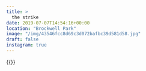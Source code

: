 ```yaml
---
title: >
  the strike
date: 2019-07-07T14:54:16+00:00
location: "Brockwell Park"
image: "/img/43546fcc8d69c3d072bafbc39d581d58.jpg"
draft: false
instagram: true
---
```


{{<photo src="/img/43546fcc8d69c3d072bafbc39d581d58.jpg">}}
